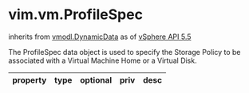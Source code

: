 vim.vm.ProfileSpec
==================
inherits from [vmodl.DynamicData](docs/vmodl.DynamicData.md)
as of [vSphere API 5.5](vim.version.md#vim.version.version9)


The ProfileSpec data object is used to specify the Storage Policy to be   associated with a Virtual Machine Home or a Virtual Disk.

| property | type | optional | priv | desc |
|:---------|:-----|:---------|:-----|:-----|


